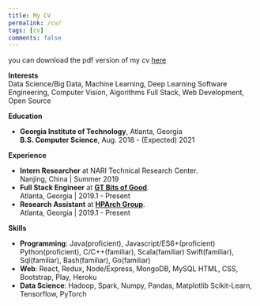 ```yaml
---
title: My CV
permalink: /cv/
tags: [cv]
comments: false
---
```

you can download the pdf version of my cv [here](https://gitlab.com/BennyWnj/job-related/blob/master/Bingyao%20Wang%20Resume.pdf) <br/>

**Interests** <br/>
Data Science/Big Data, Machine Learning, Deep Learning
Software Engineering, Computer Vision, Algorithms 
Full Stack, Web Development, Open Source

**Education**
* **Georgia Institute of Technology**, Atlanta, Georgia <br/>
  **B.S. Computer Science**,  Aug. 2018 - (Expected) 2021

**Experience**
* **Intern Researcher** at NARI Technical Research Center. <br/>
    Nanjing, China | Summer 2019
* **Full Stack Engineer** at [**GT Bits of Good**](https://bitsofgood.org/). <br/>
    Atlanta, Georgia | 2019.1 - Present
* **Research Assistant** at [**HPArch Group**](http://comparch.gatech.edu/hparch/index.html). <br/>
    Atlanta, Georgia | 2019.1 - Present<br/>

**Skills**
* **Programming**: Java(proficient), Javascript/ES6+(proficient) 
    Python(proficient), C/C++(familiar), Scala(familiar)
    Swift(familiar), Sql(familiar), Bash(familiar), Go(familiar)
* **Web**: React, Redux, Node/Express, MongoDB, MySQL
    HTML, CSS, Bootstrap, Play, Heroku
* **Data Science**: Hadoop, Spark, Numpy, Pandas, Matplotlib 
    Scikit-Learn, Tensorflow, PyTorch


    
    
